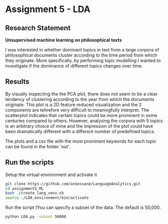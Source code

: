 # Assignment 5 - LDA

## Research Statement 
__Unsupervised machine learning on philosophical texts__ <br>

I was interested in whether dominant topics in text from a large corpora of philosophical documents cluster according to the time period from which they originate. More specifically, by performing topic modelling I wanted to investigate if the dominance of different topics changes over time.

## Results 
By visually inspecting the the PCA plot, there does not seem to be a clear tendency of clustering according to the year from which the documents originate. This plot is a 2D feature reduced visualization and the 2 components are tehrefore very difficult to meaningfully interpret. The scatterplot indicates that certain topics could be more prominent in some centuries compared to others. However, analysing the corpora with 5 topics is an arbitrary choice of mine and the impression of the plot could have been dramatically different with a different number of predefined topics.

The plots and a csv file with the most prominent keywords for each topic can be found in the folder 'out'.


## Run the scripts
Setup the virtual environment and activate it
```bash
git clone https://github.com/askesvane/LanguageAnalytics.git
cd assignment5_ML
bash ./create_lang_venv.sh
source ./LDA_environment/bin/activate
```
Run the script (You can specify a subset of the data. The default is 50,000.
```bash
python LDA.py -subset 50000
```
